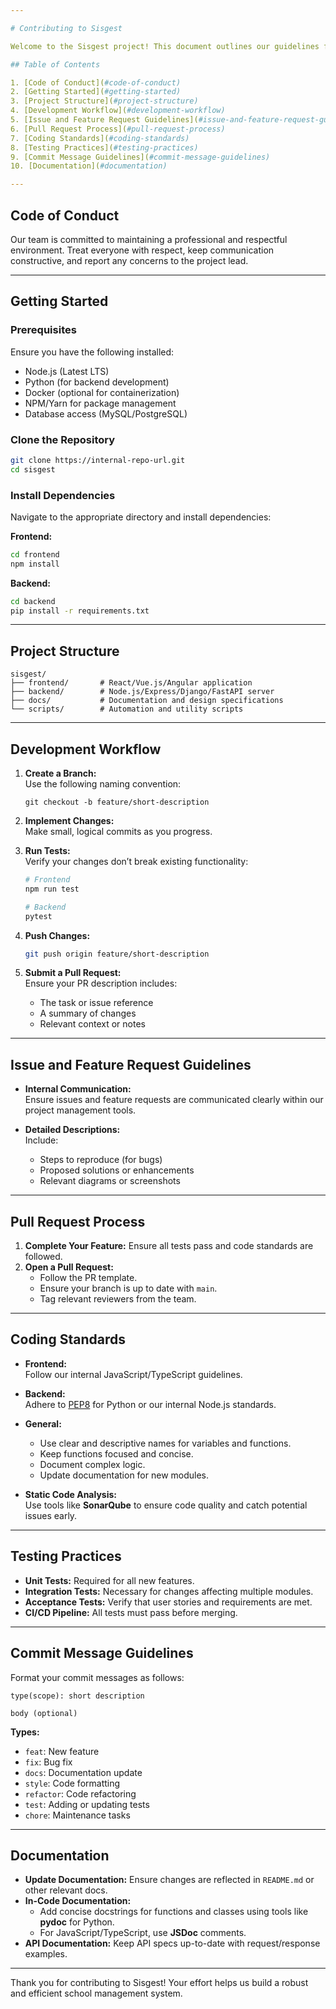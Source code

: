 ```yaml
---

# Contributing to Sisgest

Welcome to the Sisgest project! This document outlines our guidelines for internal collaboration. Please review it to ensure smooth development and consistency across our codebase.

## Table of Contents

1. [Code of Conduct](#code-of-conduct)
2. [Getting Started](#getting-started)
3. [Project Structure](#project-structure)
4. [Development Workflow](#development-workflow)
5. [Issue and Feature Request Guidelines](#issue-and-feature-request-guidelines)
6. [Pull Request Process](#pull-request-process)
7. [Coding Standards](#coding-standards)
8. [Testing Practices](#testing-practices)
9. [Commit Message Guidelines](#commit-message-guidelines)
10. [Documentation](#documentation)

---
```


## Code of Conduct

Our team is committed to maintaining a professional and respectful environment. Treat everyone with respect, keep communication constructive, and report any concerns to the project lead.

---

## Getting Started

### Prerequisites

Ensure you have the following installed:

- Node.js (Latest LTS)
- Python (for backend development)
- Docker (optional for containerization)
- NPM/Yarn for package management
- Database access (MySQL/PostgreSQL)

### Clone the Repository

```bash
git clone https://internal-repo-url.git
cd sisgest
```

### Install Dependencies

Navigate to the appropriate directory and install dependencies:

**Frontend:**
```bash
cd frontend
npm install
```

**Backend:**
```bash
cd backend
pip install -r requirements.txt
```

---

## Project Structure

```
sisgest/
├── frontend/       # React/Vue.js/Angular application
├── backend/        # Node.js/Express/Django/FastAPI server
├── docs/           # Documentation and design specifications
└── scripts/        # Automation and utility scripts
```

---

## Development Workflow

1. **Create a Branch:**  
   Use the following naming convention:
   ```
   git checkout -b feature/short-description
   ```

2. **Implement Changes:**  
   Make small, logical commits as you progress.

3. **Run Tests:**  
   Verify your changes don’t break existing functionality:
   ```bash
   # Frontend
   npm run test

   # Backend
   pytest
   ```

4. **Push Changes:**  
   ```bash
   git push origin feature/short-description
   ```

5. **Submit a Pull Request:**  
   Ensure your PR description includes:
   - The task or issue reference
   - A summary of changes
   - Relevant context or notes

---

## Issue and Feature Request Guidelines

- **Internal Communication:**  
  Ensure issues and feature requests are communicated clearly within our project management tools.

- **Detailed Descriptions:**  
  Include:
  - Steps to reproduce (for bugs)
  - Proposed solutions or enhancements
  - Relevant diagrams or screenshots

---

## Pull Request Process

1. **Complete Your Feature:** Ensure all tests pass and code standards are followed.
2. **Open a Pull Request:**  
   - Follow the PR template.
   - Ensure your branch is up to date with `main`.
   - Tag relevant reviewers from the team.

---

## Coding Standards

- **Frontend:**  
  Follow our internal JavaScript/TypeScript guidelines.

- **Backend:**  
  Adhere to [PEP8](https://www.python.org/dev/peps/pep-0008/) for Python or our internal Node.js standards.

- **General:**  
  - Use clear and descriptive names for variables and functions.
  - Keep functions focused and concise.
  - Document complex logic.
  - Update documentation for new modules.
  
- **Static Code Analysis:**  
  Use tools like **SonarQube** to ensure code quality and catch potential issues early.

---

## Testing Practices

- **Unit Tests:** Required for all new features.
- **Integration Tests:** Necessary for changes affecting multiple modules.
- **Acceptance Tests:** Verify that user stories and requirements are met.
- **CI/CD Pipeline:** All tests must pass before merging.

---

## Commit Message Guidelines

Format your commit messages as follows:

```
type(scope): short description

body (optional)
```

**Types:**  
- `feat`: New feature  
- `fix`: Bug fix  
- `docs`: Documentation update  
- `style`: Code formatting  
- `refactor`: Code refactoring  
- `test`: Adding or updating tests  
- `chore`: Maintenance tasks  

---

## Documentation

- **Update Documentation:** Ensure changes are reflected in `README.md` or other relevant docs.
- **In-Code Documentation:**  
  - Add concise docstrings for functions and classes using tools like **pydoc** for Python.
  - For JavaScript/TypeScript, use **JSDoc** comments.
- **API Documentation:** Keep API specs up-to-date with request/response examples.

---

Thank you for contributing to Sisgest! Your effort helps us build a robust and efficient school management system.

